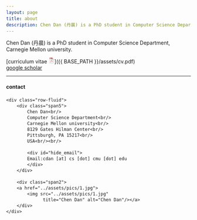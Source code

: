 ```yaml
---
layout: page
title: about
description: Chen Dan (丹晨) is a PhD student in Computer Science Department, Carnegie Mellon university.
---
```


Chen Dan (丹晨) is a PhD student in Computer Science Department, Carnegie Mellon university.



[curriculum vitae ![CV as pdf](icons16/pdf-icon.png)]({{ BASE_PATH }}/assets/cv.pdf)<br/>
[google scholar](https://scholar.google.com/citations?sortby=pubdate&hl=en&user=42tCp5UAAAAJ&view_op=list_works)<br/>

---

<div class="container">
<h4><a name="contact"></a>contact</h4>

    <div class="row-fluid">
        <div class="span5">
            Chen Dan<br/>
            Computer Science Department<br/>
            Carnegie Mellon university<br/>
            8129 Gates Hilman Center<br/>
            Pittsburgh, PA 15217<br/>
            USA<br/><br/>
    
            <div id="hide_email">
            Email:cdan [at] cs [dot] cmu [dot] edu
            </div>
        </div>
    
        <div class="span2">
        <a href="../assets/pics/1.jpg">
            <img src="../assets/pics/1.jpg"
                  title="Chen Dan" alt="Chen Dan"/></a>
        </div>
    </div>
</div>
